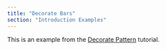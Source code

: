 ```yaml
---
title: "Decorate Bars"
section: "Introduction Examples"
---
```


This is an example from the [Decorate Pattern](/introduction/decorate-pattern) tutorial.